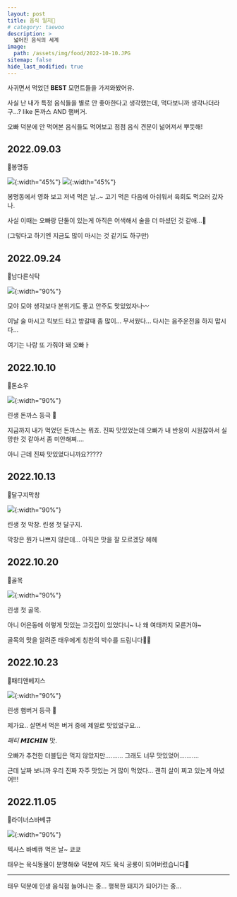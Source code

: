 ```yaml
---
layout: post
title: 음식 일지🍔
# category: taewoo
description: >
  넓어진 음식의 세계
image: 
  path: /assets/img/food/2022-10-10.JPG
sitemap: false
hide_last_modified: true
---
```


사귀면서 먹었던 **BEST** 모먼트들을 가져와봤어유.

사실 난 내가 특정 음식들을 별로 안 좋아한다고 생각했는데, 먹다보니까 생각나더라구...? like 돈까스 AND 햄버거.

오빠 덕분에 안 먹어본 음식들도 먹어보고 점점 음식 견문이 넒어져서 뿌듯해!

## 2022.09.03

📍봉명동

![](/assets/img/food/2022-09-03-1.JPG){:width="45%"} ![](/assets/img/food/2022-09-03-2.JPG){:width="45%"}

봉명동에서 영화 보고 저녁 먹은 날..~ 고기 먹은 다음에 아쉬워서 육회도 먹으러 갔자나.

사실 이때는 오빠랑 단둘이 있는게 아직은 어색해서 술을 더 마셨던 것 같애...🍶

(그렇다고 하기엔 지금도 많이 마시는 것 같기도 하구만)

## 2022.09.24

📍남다른식탁

![](/assets/img/food/2022-09-24.JPG){:width="90%"}

모야 모야 생각보다 분위기도 좋고 안주도 맛있었자나〰️

이날 술 마시고 킥보드 타고 방갈때 좀 많이... 무서웠다... 다시는 음주운전을 하지 맙시다...

여기는 나랑 또 가줘야 돼 오빠ㅏ

## 2022.10.10

📍톤쇼우

![](/assets/img/food/2022-10-10.JPG){:width="90%"}

린생 돈까스 등극 🥇

지금까지 내가 먹었던 돈까스는 뭐죠. 진짜 맛있었는데 오빠가 내 반응이 시원찮아서 실망한 것 같아서 좀 미안해쪄....

아니 근데 진짜 맛있었다니까요?????

## 2022.10.13

📍달구지막창

![](/assets/img/food/2022-10-13.JPG){:width="90%"}

린생 첫 막창. 린생 첫 달구지.

막창은 뭔가 나쁘지 않은데... 아직은 맛을 잘 모르겠당 헤헤

## 2022.10.20

📍골목

![](/assets/img/food/2022-10-20.JPG){:width="90%"}

린생 첫 골목.

아니 어은동에 이렇게 맛있는 고깃집이 있었다니~ 나 왜 여태까지 모른거야~

골목의 맛을 알려준 태우에게 칭찬의 박수를 드림니다👏🏻

## 2022.10.23

📍패티앤베지스

![](/assets/img/food/2022-10-23.JPG){:width="90%"}

린생 햄버거 등극 🥇

제가요.. 살면서 먹은 버거 중에 제일로 맛있었구요...

*패티* 𝙈𝙄𝘾𝙃𝙄𝙉 맛.

오빠가 추천한 더블딥은 먹지 않았지만.......... 그래도 너무 맛있었어...........

근데 날짜 보니까 우리 진짜 자주 맛있는 거 많이 먹었다... 괜히 살이 찌고 있는게 아녔어!!!

## 2022.11.05

📍라이너스바베큐

![](/assets/img/food/2022-11-05.JPG){:width="90%"}

텍사스 바베큐 먹은 날~ 쿄쿄

태우는 육식동물이 분명해😵 덕분에 저도 육식 공룡이 되어버렸습니다🦖

---

태우 덕분에 인생 음식점 늘어나는 중... 행복한 돼지가 되어가는 중...